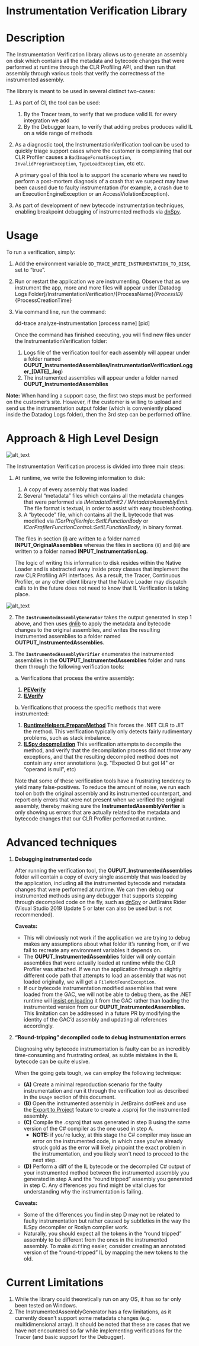 # Instrumentation Verification Library


# Description

The Instrumentation Verification library allows us to generate an assembly on disk which contains all the metadata and bytecode changes that were performed at runtime through the CLR Profiling API, and then run that assembly through various tools that verify the correctness of the instrumented assembly.


The library is meant to be used in several distinct two-cases:



1. As part of CI, the tool can be used:
    1. By the Tracer team, to verify that we produce valid IL for every integration we add
    2. By the Debugger team, to verify that adding probes produces valid IL on a wide range of methods
2. As a diagnostic tool, the InstrumentationVerification tool can be used to quickly triage support cases where the customer is complaining that our CLR Profiler causes a `BadImageFormatException`, `InvalidProgramException`, `TypeLoadException`, etc etc. 

    A primary goal of this tool is to support the scenario where we need to perform a post-mortem diagnosis of a crash that we suspect may have been caused due to faulty instrumentation (for example, a crash due to an ExecutionEngineException or an AccessViolationException). 

3. As part of development of new bytecode instrumentation techniques, enabling breakpoint debugging of instrumented methods via [dnSpy](https://github.com/dnSpy/dnSpy).  


# Usage

To run a verification, simply:



1. Add the environment variable `DD_TRACE_WRITE_INSTRUMENTATION_TO_DISK`, set to “true”.
2. Run or restart the application we are instrumenting. Observe that as we instrument the app, more and more files will appear under [Datadog Logs Folder]/InstrumentationVerification/{ProcessName}_{ProcessID}_{ProcessCreationTime}
3. Via command line, run the command: 

    dd-trace analyze-instrumentation [process name] [pid] 


    Once the command has finished executing, you will find new files under the InstrumentationVerification folder:

    1. Logs file of the verification tool for each assembly will appear under a folder named **OUPUT_InstrumentedAssemblies/InstrumentationVerificationLogger_[DATE]_.log**)
    2. The instrumented assemblies will appear under a folder named **OUPUT_InstrumentedAssemblies**

**Note:** When handling a support case, the first two steps must be performed on the customer’s site. However, if the customer is willing to upload and send us the instrumentation output folder (which is conveniently placed inside the Datadog Logs folder), then the 3rd step can be performed offline.


# Approach & High Level Design


![alt_text](InstrumentationVerificationDesign.png "instrumentation verification high level design")


The Instrumentation Verification process is divided into three main steps:



1. At runtime, we write the following information to disk:
    1. A copy of every assembly that was loaded 
    2. Several “metadata” files which contains all the metadata changes that were performed via _IMetadataEmit2 / IMetadataAssemblyEmit._ The file format is textual, in order to assist with easy troubleshooting.
    3. A “bytecode” file, which contains all the IL bytecode that was modified via _ICorProfilerInfo::SetILFunctionBody_ or _ICorProfilerFunctionControl::SetILFunctionBody,_ in binary format.

    

    The files in section (i) are written to a folder named **INPUT_OriginalAssemblies** whereas the files in sections (ii) and (iii) are written to a folder named **INPUT_InstrumentationLog.**


    The logic of writing this information to disk resides within the Native Loader and is abstracted away inside proxy classes that implement the raw CLR Profiling API interfaces. As a result, the Tracer, Continuous Profiler, or any other client library that the Native Loader may dispatch calls to in the future does not need to know that IL Verification is taking place.


    
![alt_text](InstrumentationVerificationNativeWrappers.png "Instrumentation verification native wrappers")



2. The **`InstrumentedAssemblyGenerator`** takes the output generated in step 1 above, and then uses [dnlib](https://github.com/0xd4d/dnlib) to apply the metadata and bytecode changes to the original assemblies, and writes the resulting instrumented assemblies to a folder named **OUTPUT_InstrumentedAssemblies.**
3. The **`InstrumentedAssemblyVerifier`** enumerates the instrumented assemblies in the **OUTPUT_InstrumentedAssemblies** folder and runs them through the following verification tools:
    
    a. Verifications that process the entire assembly:
    
    
      1.  **[PEVerify](https://docs.microsoft.com/en-us/dotnet/framework/tools/peverify-exe-peverify-tool)**
      2. **[ILVerify](https://github.com/dotnet/runtime/blob/57bfe474518ab5b7cfe6bf7424a79ce3af9d6657/src/coreclr/tools/ILVerify/README.md)**
    
    b. Verifications that process the specific methods that were instrumented:
    
      
      1.  **[RuntimeHelpers.PrepareMethod](https://docs.microsoft.com/en-us/dotnet/api/system.runtime.compilerservices.runtimehelpers.preparemethod?view=net-5.0)**
            This forces the .NET CLR to JIT the method. This verification typically only detects fairly rudimentary problems, such as stack imbalance.
      2. **[ILSpy decompilation](https://www.nuget.org/packages/ICSharpCode.Decompiler/)**
            This verification attempts to decompile the method, and verify that the decompilation process did not throw any exceptions, and that the resulting decompiled method does not contain any error annotations (e.g. "Expected O but got I4" or “operand is null”, etc) 


	
    
	Note that some of these verification tools have a frustrating tendency to yield many false-positives. To reduce the amount of noise, we run each tool on both the original assembly and its instrumented counterpart, and report only errors that were not present when we verified the original assembly, thereby making sure the **InstrumentedAssemblyVerifier** is only showing us errors that are actually related to the metadata and bytecode changes that our CLR Profiler performed at runtime.


# Advanced techniques



1. **Debugging instrumented code**

    After running the verification tool, the **OUPUT_InstrumentedAssemblies** folder will contain a copy of every single assembly that was loaded by the application, including all the instrumented bytecode and metadata changes that were performed at runtime. We can then debug our instrumented methods using any debugger that supports stepping through decompiled code on the fly, such as [dnSpy](https://github.com/dnSpy/dnSpy) or JetBrains Rider (Visual Studio 2019 Update 5 or later can also be used but is not recommended).


    **Caveats:**

    * This will obviously not work if the application we are trying to debug makes any assumptions about what folder it’s running from, or if we fail to recreate any environment variables it depends on.
    * The **OUPUT_InstrumentedAssemblies** folder will only contain assemblies that were actually loaded at runtime while the CLR Profiler was attached. If we run the application through a slightly different code path that attempts to load an assembly that was not loaded originally, we will get a `FileNotFoundException`.
    * If our bytecode instrumentation modified assemblies that were loaded from the GAC, we will not be able to debug them, as the .NET runtime will [insist on loading](https://docs.microsoft.com/en-us/dotnet/framework/deployment/how-the-runtime-locates-assemblies) it from the GAC rather than loading the instrumented version from our **OUPUT_InstrumentedAssemblies.** This limitation can be addressed in a future PR by modifying the identity of the GAC’d assembly and updating all references accordingly.
2. **“Round-tripping” decompiled code to debug instrumentation errors**

    Diagnosing why bytecode instrumentation is faulty can be an incredibly time-consuming and frustrating ordeal, as subtle mistakes in the IL bytecode can be quite elusive.


    When the going gets tough, we can employ the following technique:
    
    * **(A)** Create a minimal reproduction scenario for the faulty instrumentation and run it through the verification tool as described in the `Usage` section of this document.
    * **(B)** Open the instrumented assembly in JetBrains dotPeek and use the [Export to Project](https://www.jetbrains.com/help/decompiler/Exporting_Assembly_to_Project.html) feature to create a .csproj for the instrumented assembly.
    * **(C)** Compile the .csproj that was generated in step B using the same version of the C# compiler as the one used in step A. 
      * **NOTE:** if you're lucky, at this stage the C# compiler may issue an error on the instrumented code, in which case you've already struck gold as the error will likely pinpoint the exact problem in the instrumentation, and you likely won't need to proceed to the next step.
    * **(D)** Perform a diff of the IL bytecode or the decompiled C# output of your instrumented method between the instrumented assembly you generated in step A and the “round tripped” assembly you generated in step C. Any differences you find might be vital clues for understanding why the instrumentation is failing.




    **Caveats:**
    * Some of the differences you find in step D may not be related to faulty instrumentation but rather caused by subtleties in the way the ILSpy decompiler or Roslyn compiler work.
    * Naturally, you should expect all the tokens in the “round tripped” assembly to be different from the ones in the instrumented assembly. To make `diff`ing easier, consider creating an annotated version of the “round-tripped” IL by mapping the new tokens to the old. 


# Current Limitations



1. While the library could theoretically run on any OS, it has so far only been tested on Windows.
2. The InstrumentedAssemblyGenerator has a few limitations, as it currently doesn’t support some metadata changes (e.g. multidimensional array). It should be noted that these are cases that we have not encountered so far while implementing verifications for the Tracer (and basic support for the Debugger).
